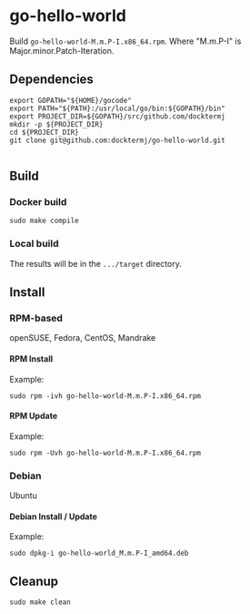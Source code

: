 # go-hello-world

Build `go-hello-world-M.m.P-I.x86_64.rpm`.
Where "M.m.P-I" is Major.minor.Patch-Iteration.

## Dependencies

```console
export GOPATH="${HOME}/gocode"
export PATH="${PATH}:/usr/local/go/bin:${GOPATH}/bin"
export PROJECT_DIR=${GOPATH}/src/github.com/docktermj
mkdir -p ${PROJECT_DIR}
cd ${PROJECT_DIR}
git clone git@github.com:docktermj/go-hello-world.git
```

```console
```

## Build

### Docker build

```console
sudo make compile
```

### Local build

The results will be in the `.../target` directory.

## Install

### RPM-based

openSUSE, Fedora, CentOS, Mandrake

#### RPM Install

Example:

```console
sudo rpm -ivh go-hello-world-M.m.P-I.x86_64.rpm
```

#### RPM Update

Example: 

```console
sudo rpm -Uvh go-hello-world-M.m.P-I.x86_64.rpm
```

### Debian

Ubuntu

#### Debian Install / Update

Example:

```console
sudo dpkg-i go-hello-world_M.m.P-I_amd64.deb
```

## Cleanup

```console
sudo make clean
```
